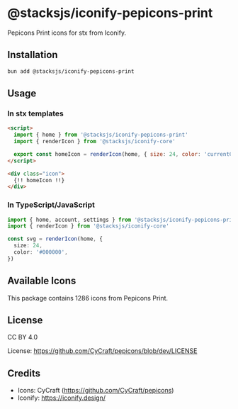 # @stacksjs/iconify-pepicons-print

Pepicons Print icons for stx from Iconify.

## Installation

```bash
bun add @stacksjs/iconify-pepicons-print
```

## Usage

### In stx templates

```html
<script>
  import { home } from '@stacksjs/iconify-pepicons-print'
  import { renderIcon } from '@stacksjs/iconify-core'

  export const homeIcon = renderIcon(home, { size: 24, color: 'currentColor' })
</script>

<div class="icon">
  {!! homeIcon !!}
</div>
```

### In TypeScript/JavaScript

```typescript
import { home, account, settings } from '@stacksjs/iconify-pepicons-print'
import { renderIcon } from '@stacksjs/iconify-core'

const svg = renderIcon(home, {
  size: 24,
  color: '#000000',
})
```

## Available Icons

This package contains 1286 icons from Pepicons Print.

## License

CC BY 4.0

License: https://github.com/CyCraft/pepicons/blob/dev/LICENSE

## Credits

- Icons: CyCraft (https://github.com/CyCraft/pepicons)
- Iconify: https://iconify.design/
